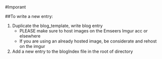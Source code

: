 #Imporant

##To write a new entry:
1) Duplicate the blog_template, write blog entry
   - PLEASE make sure to host images on the Emseers Imgur acc or elsewhere
   - If you are using an already hosted image, be considerate and rehost on the imgur
2) Add a new entry to the blogIndex file in the root of directory
